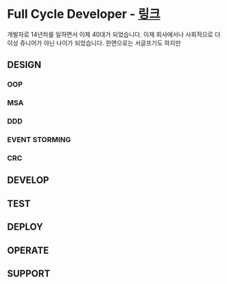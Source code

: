 # Full Cycle Developer - [링크](https://medium.com/netflix-techblog/full-cycle-developers-at-netflix-a08c31f83249)

  개발자로 14년차를 일하면서 이제 40대가 되었습니다. 이제 회사에서나 사회적으로 더 이상 쥬니어가 아닌 나이가 되었습니다. 한면으로는 서글프기도 하지만 

## DESIGN

### OOP
### MSA
### DDD
### EVENT STORMING
### CRC

## DEVELOP

## TEST

## DEPLOY

## OPERATE

## SUPPORT
